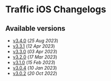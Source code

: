 # Traffic iOS Changelogs

## Available versions

* [v3.4.0](releases/3.4.0/index.md) (_25 Aug 2023_)
* [v3.3.1](releases/3.3.1/index.md) (_12 Apr 2023_)
* [v3.3.0](releases/3.3.0/index.md) (_03 Apr 2023_)
* [v3.2.0](releases/3.2.0/index.md) (_17 Mar 2023_)
* [v3.1.0](releases/3.1.0/index.md) (_15 Feb 2023_)
* [v3.0.4](releases/3.0.4/index.md) (_10 Jan 2023_)
* [v3.0.2](releases/3.0.2/index.md) (_20 Oct 2022_)
